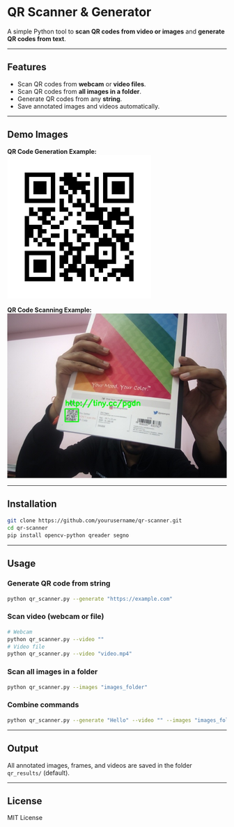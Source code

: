 # QR Scanner & Generator

A simple Python tool to **scan QR codes from video or images** and **generate QR codes from text**.  

---

## Features

- Scan QR codes from **webcam** or **video files**.  
- Scan QR codes from **all images in a folder**.  
- Generate QR codes from any **string**.  
- Save annotated images and videos automatically.  

---


## Demo Images

**QR Code Generation Example:**  
![QR Code Generation](https://github.com/Gaurav14cs17/QRCode_BARCode_Gen-Scanner/blob/main/QR_Code/images/p1.png)

**QR Code Scanning Example:**  
![QR Code Scanning](https://github.com/Gaurav14cs17/QRCode_BARCode_Gen-Scanner/blob/main/QR_Code/images/p2.jpg)

---

## Installation

```bash
git clone https://github.com/yourusername/qr-scanner.git
cd qr-scanner
pip install opencv-python qreader segno
````

---

## Usage

### Generate QR code from string

```bash
python qr_scanner.py --generate "https://example.com"
```

### Scan video (webcam or file)

```bash
# Webcam
python qr_scanner.py --video ""
# Video file
python qr_scanner.py --video "video.mp4"
```

### Scan all images in a folder

```bash
python qr_scanner.py --images "images_folder"
```

### Combine commands

```bash
python qr_scanner.py --generate "Hello" --video "" --images "images_folder"
```

---

## Output

All annotated images, frames, and videos are saved in the folder `qr_results/` (default).

---

## License

MIT License

```

